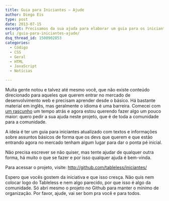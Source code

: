 ```yaml
---
title: Guia para Iniciantes – Ajude
author: Diego Eis
type: post
date: 2013-07-15
excerpt: Precisamos da sua ajuda para elaborar um guia para os iniciantes na área.
url: /guia-para-iniciantes-ajude/
dsq_thread_id: 1500902853
categories:
  - Código
  - CSS
  - Geral
  - HTML
  - JavaScript
  - Notícias

---
```

Muita gente notou e talvez até mesmo você, que não existe conteúdo direcionado para aqueles que querem entrar no mercado de desenvolvimento web e precisam aprender desde o básico. Há bastante material em inglês, mas geralmente o idioma é uma barreira. Comecei com [um rascunho][1] um tempo atrás e agora estou querendo fazer algo um pouco maior: quero pedir a sua ajuda neste projeto, que é de toda a comunidade para a comunidade. 

A ideia é ter um guia para iniciantes atualizado com textos e informações sobre assuntos básicos de forma que os devs que querem e que estão entrando agora no mercado tenham algum lugar para dar o ponta pé inicial.
  
Não precisa escrever se não quiser, mas tente ajudar de qualquer outra forma, há muito o que se fazer e por isso qualquer ajuda é bem-vinda.

Para acessar o projeto, visite: http://github.com/tableless/iniciantes/

Espero que vocês gostem da iniciativa e que isso cresça. Não quis nem colocar logo do Tableless e nem algo parecido, por que isso é algo da comunidade. Só abri mesmo o projeto no Github para manter o mínimo de organização. Por favor, ajude, vai ser bom pra você e para todos.

 [1]: http://tableless.com.br/para-iniciantes/